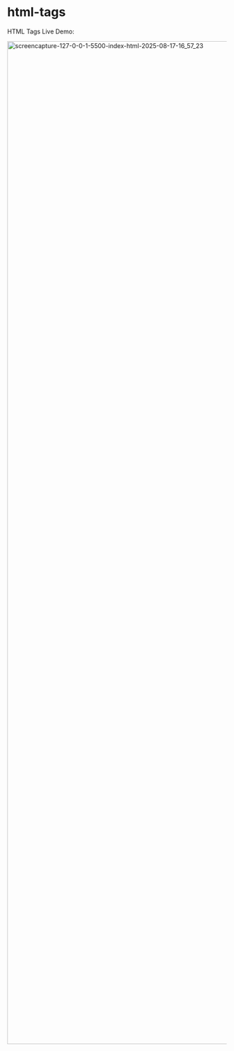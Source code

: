 # html-tags
HTML Tags
Live Demo: 

<img width="1440" height="2304" alt="screencapture-127-0-0-1-5500-index-html-2025-08-17-16_57_23" src="https://github.com/user-attachments/assets/00c185f0-4c5a-4370-a38d-61332ea7bfaf" />
